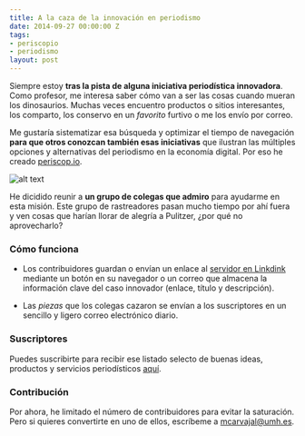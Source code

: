 ```yaml
---
title: A la caza de la innovación en periodismo
date: 2014-09-27 00:00:00 Z
tags:
- periscopio
- periodismo
layout: post
---
```


Siempre estoy **tras la pista de alguna iniciativa periodística innovadora**. Como profesor, me interesa saber cómo van a ser las cosas cuando mueran los dinosaurios. Muchas veces encuentro productos o sitios interesantes, los comparto, los conservo en un _favorito_ furtivo o me los envío por correo. 

Me gustaría sistematizar esa búsqueda y optimizar el tiempo de navegación **para que otros conozcan también esas iniciativas** que ilustran las múltiples opciones y alternativas del periodismo en la economía digital. Por eso he creado [periscop.io](http://linkydink.io/groups/periscop-io).

![alt text](https://dl.dropboxusercontent.com/u/3578704/fotos_blog_mcp/periscopio.png "Periscopio")

He dicidido reunir a **un grupo de colegas que admiro** para ayudarme en esta misión. Este grupo de rastreadores pasan mucho tiempo por ahí fuera y ven cosas que harían llorar de alegría a Pulitzer, ¿por qué no aprovecharlo?

### Cómo funciona

- Los contribuidores guardan o envían un enlace al [servidor en Linkdink](http://linkydink.io/groups/periscop-io) mediante un botón en su navegador o un correo que almacena la información clave del caso innovador (enlace, título y descripción). 

- Las _piezas_ que los colegas cazaron se envían a los suscriptores en un sencillo y ligero correo electrónico diario.

### Suscriptores

Puedes suscribirte para recibir ese listado selecto de buenas ideas, productos y servicios periodísticos [aquí](http://linkydink.io/groups/periscop-io).

### Contribución

Por ahora, he limitado el número de contribuidores para evitar la saturación. Pero si quieres convertirte en uno de ellos, escríbeme a mcarvajal@umh.es.